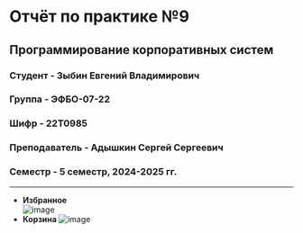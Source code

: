 # Отчёт по практике №9

## Программирование корпоративных систем

### Студент - **Зыбин Евгений Владимирович**

### Группа - **ЭФБО-07-22**

### Шифр - **22Т0985**

### Преподаватель - **Адышкин Сергей Сергеевич**

### Семестр - 5 семестр, 2024-2025 гг.

---

- **Избранное**  
![image](https://github.com/user-attachments/assets/55a1c295-4daa-4401-bbbe-c092e2699c93)
- **Корзина**
![image](https://github.com/user-attachments/assets/a4ec7ffc-e13b-4dfc-85e6-6df6b35c377a)


